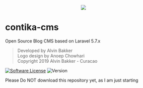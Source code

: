 <p align="center"><img src="https://laravel.com/assets/img/components/logo-laravel.svg"></p>

# contika-cms
Open Source Blog CMS based on Laravel 5.7.x

>Developed by Alvin Bakker<br />
>Logo design by Anoep Chowhari<br />
>Copyright 2019 Alvin Bakker - Curacao

[![Software License](https://img.shields.io/badge/license-GNU-brightgreen.svg?style=flat-square)](LICENSE.md)
![Version](https://img.shields.io/badge/version-0.0.1-brightgreen.svg?style=flat-square)

Please Do NOT download this repository yet, as I am just starting